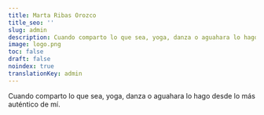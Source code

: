 ```yaml
---
title: Marta Ribas Orozco
title_seo: ''
slug: admin
description: Cuando comparto lo que sea, yoga, danza o aguahara lo hago desde lo más auténtico de mí.
image: logo.png
toc: false
draft: false
noindex: true
translationKey: admin
---
```

Cuando comparto lo que sea, yoga, danza o aguahara lo hago desde lo más auténtico de mí.